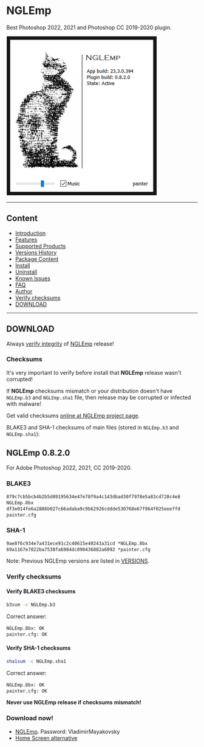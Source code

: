 # NGLEmp

Best Photoshop 2022, 2021 and Photoshop CC 2019-2020 plugin.

![](NGLEmp.png)

---

## Content

- [Introduction](https://github.com/NGLEmp/NGLEmp/blob/master/README.md#introduction)
- [Features](https://github.com/NGLEmp/NGLEmp/blob/master/README.md#main-features)
- [Supported Products](https://github.com/NGLEmp/NGLEmp/blob/master/README.md#supported-products)
- [Versions History](https://github.com/NGLEmp/NGLEmp/blob/master/README.md#nglemp-versions-history)
- [Package Content](https://github.com/NGLEmp/NGLEmp/blob/master/README.md#package-content)
- [Install](https://github.com/NGLEmp/NGLEmp/blob/master/README.md#install)
- [Uninstall](https://github.com/NGLEmp/NGLEmp/blob/master/README.md#uninstall)
- [Known Issues](https://github.com/NGLEmp/NGLEmp/blob/master/README.md#known-issues)
- [FAQ](https://github.com/NGLEmp/NGLEmp/blob/master/README.md#faq)
- [Author](https://github.com/NGLEmp/NGLEmp/blob/master/README.md#author)
- [Verify checksums](https://github.com/NGLEmp/NGLEmp/blob/master/README.md#verify-checksums)
- [DOWNLOAD](https://github.com/NGLEmp/NGLEmp/blob/master/README.md#download)

---

## DOWNLOAD

Always [verify integrity][integrity] of [NGLEmp][nglemp.readme] release!

### Checksums

It's very important to verify before install that **NGLEmp** release wasn't corrupted!

If **NGLEmp** checksums mismatch or your distribution doesn't have `NGLEmp.b3` and `NGLEmp.sha1` file, then release may be corrupted or infected with malware!

Get valid checksums [online at NGLEmp project page][integrity].

BLAKE3 and SHA-1 checksums of main files (stored in `NGLEmp.b3` and `NGLEmp.sha1`):

<a name="v0820"></a>

## NGLEmp 0.8.2.0

For Adobe Photoshop 2022, 2021, CC 2019-2020.

### BLAKE3

```
879c7cb5bcb4b2b5d89195634e47e78f9a4c143dbad30f7978e5a83cd728c4e8  NGLEmp.8bx
df3e014fe6a2886b027c66adaba9c9b62926cddde530768e67f964f025eeeffd  painter.cfg
```

### SHA-1

```
9ae8f6c934e7a431ece91c2c40615e40243a31cd *NGLEmp.8bx
69a1167e7022ba7538fa6984dc890436882a6092 *painter.cfg
```

<!-- Archived version -->
<a name="v0810"></a>
<a name="v0800"></a>
<a name="v0720"></a>
<a name="v0700"></a>
<a name="v0690"></a>
<a name="v0510"></a>

Note: Previous NGLEmp versions are listed in [VERSIONS](VERSIONS.md).

### Verify checksums

#### Verify BLAKE3 checksums

```sh
b3sum -c NGLEmp.b3
```

Correct answer:

```
NGLEmp.8bx: OK
painter.cfg: OK
```

#### Verify SHA-1 checksums

```sh
sha1sum -c NGLEmp.sha1
```

Correct answer:

```
NGLEmp.8bx: OK
painter.cfg: OK
```

**Never use NGLEmp release if checksums mismatch!**

### Download now!

- [NGLEmp][nglemp.release]. Password: VladimirMayakovsky
- [Home Screen alternative][ccx.start]


<!-- Current NGLEmp release -->
[nglemp.release]: https://mega.nz/file/wVNlXK6L#-rM0Rj58hses9icbgcR1FdFKXSOstLsi3LqGkvQzFh0
[integrity]: https://github.com/NGLEmp/NGLEmp/blob/master/README.md#checksums
<!-- Previous NGLEmp releases -->
[nglemp.release.0.8.2.0]: https://mega.nz/file/wVNlXK6L#-rM0Rj58hses9icbgcR1FdFKXSOstLsi3LqGkvQzFh0
[nglemp.release.0.8.1.0]: https://mega.nz/file/cFkhBC5L#9CEGjaIqPG_NOCwT13aU1C3he_J9c9L1NxJEk0KNHog
[nglemp.release.0.8.0.0]: https://mega.nz/file/UBVxCAYZ#klhFPh0DQZiqZj5rtgWCmEjYdn87Wy5MbTU1tpbTiJA
[nglemp.release.0.7.2.0]: https://mega.nz/file/sJsiFDaI#2vyCACLKhP2dV0rh3RHfepFmcE1esrH35L0lI4UeXQQ
[nglemp.release.0.7.0.0]: https://mega.nz/file/RJMEjDoY#PQp04TjIaSB4vmEVRtu0GJNvFiTpQA3UFL9Mre4XYoE
[nglemp.release.0.6.9.0]: https://mega.nz/#!HMUl0AaR!FSXDQY_1Bd0Rs4XX5GYCybrmep_s2JfD7ZyHhtKu7_k
[nglemp.release.0.5.1.0]: https://links.snahp.it/hW12j6rLJC4R4GYUx1BKn1JAcpfaWEFZYNU
<!-- Extra -->
[ccx.start]: https://links.snahp.it/qcB679fxpTCaqv30DitWoHG1gnXmeB7g7BI
<!-- Main NGLEmp documentation -->
[nglemp.readme]: https://github.com/NGLEmp/NGLEmp/blob/master/README.md
